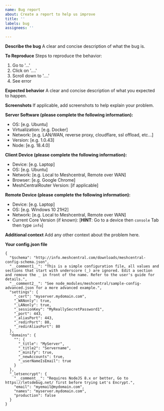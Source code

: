 ```yaml
---
name: Bug report
about: Create a report to help us improve
title: ''
labels: bug
assignees: ''

---
```


**Describe the bug**
A clear and concise description of what the bug is.

**To Reproduce**
Steps to reproduce the behavior:
1. Go to '...'
2. Click on '....'
3. Scroll down to '....'
4. See error

**Expected behavior**
A clear and concise description of what you expected to happen.

**Screenshots**
If applicable, add screenshots to help explain your problem.

**Server Software (please complete the following information):**
 - OS: [e.g. Ubuntu]
 - Virtualization: [e.g. Docker]
 - Network: [e.g. LAN/WAN, reverse proxy, cloudflare, ssl offload, etc...]
 - Version: [e.g. 1.0.43]
 - Node: [e.g. 18.4.0]

**Client Device (please complete the following information):**
 - Device: [e.g. Laptop]
 - OS: [e.g. Ubuntu]
 - Network: [e.g. Local to Meshcentral, Remote over WAN]
 - Browser: [e.g. Google Chrome]
 - MeshCentralRouter Version: [if applicable]

**Remote Device (please complete the following information):**
 - Device: [e.g. Laptop]
 - OS: [e.g. Windows 10 21H2]
 - Network: [e.g. Local to Meshcentral, Remote over WAN]
 - Current Core Version (if known): [**HINT**: Go to a device then `console` Tab then type `info`]

**Additional context**
Add any other context about the problem here.

**Your config.json file**
```
{
  "$schema": "http://info.meshcentral.com/downloads/meshcentral-config-schema.json",
  "__comment1__": "This is a simple configuration file, all values and sections that start with underscore (_) are ignored. Edit a section and remove the _ in front of the name. Refer to the user's guide for details.",
  "__comment2__": "See node_modules/meshcentral/sample-config-advanced.json for a more advanced example.",
  "settings": {
    "_cert": "myserver.mydomain.com",
    "_WANonly": true,
    "_LANonly": true,
    "_sessionKey": "MyReallySecretPassword1",
    "_port": 443,
    "_aliasPort": 443,
    "_redirPort": 80,
    "_redirAliasPort": 80
  },
  "domains": {
    "": {
      "_title": "MyServer",
      "_title2": "Servername",
      "_minify": true,
      "_newAccounts": true,
      "_userNameIsEmail": true
    }
  },
  "_letsencrypt": {
    "__comment__": "Requires NodeJS 8.x or better, Go to https://letsdebug.net/ first before trying Let's Encrypt.",
    "email": "myemail@mydomain.com",
    "names": "myserver.mydomain.com",
    "production": false
  }
}
```
